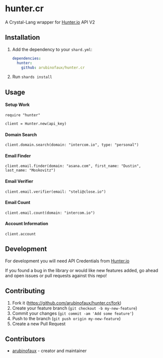 # hunter.cr

A Crystal-Lang wrapper for [Hunter.io](https://hunter.io) API V2

## Installation

1. Add the dependency to your `shard.yml`:

   ```yaml
   dependencies:
     hunter:
       github: arubinofaux/hunter.cr
   ```

2. Run `shards install`

## Usage

#### Setup Work

```crystal
require "hunter"

client = Hunter.new(api_key)
```

#### Domain Search

```crystal
client.domain.search(domain: "intercom.io", type: "personal")
```

#### Email Finder

```crystal
client.email.finder(domain: "asana.com", first_name: "Dustin", last_name: "Moskovitz")
```

#### Email Verifier

```crystal
client.email.verifier(email: "steli@close.io")
```

#### Email Count

```crystal
client.email.count(domain: "intercom.io")
```

#### Account Information

```crystal
client.account
```

## Development

For development you will need API Credentials from [Hunter.io](https://hunter.io/api_keys)

If you found a bug in the library or would like new features added, go ahead and open issues or pull requests against this repo!

## Contributing

1. Fork it (<https://github.com/arubinofaux/hunter.cr/fork>)
2. Create your feature branch (`git checkout -b my-new-feature`)
3. Commit your changes (`git commit -am 'Add some feature'`)
4. Push to the branch (`git push origin my-new-feature`)
5. Create a new Pull Request

## Contributors

- [arubinofaux](https://github.com/arubinofaux) - creator and maintainer
